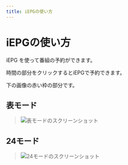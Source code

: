 ```yaml
---
title: iEPGの使い方
---
```


# iEPGの使い方

iEPG を使って番組の予約ができます。



時間の部分をクリックするとiEPGで予約できます。

下の画像の赤い枠の部分です。

## 表モード

> ![表モードのスクリーンショット](ss_iEPG_3.png)

## 24モード

> ![24モードのスクリーンショット](ss_iEPG_1.png)
